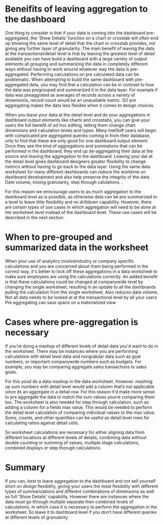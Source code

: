 # Beneifits of leaving aggregation to the dashboard

One thing to consider is that if your data is coming into the dashboard pre-aggregated, the 'Show Details' function on a chart or crosstab will often end up showing the same level of detail that the chart or crosstab provides, not giving any further layer of granularity.
The main benefit of leaving the data at the transactional/detail level is that by leaving the greatest level of detail available you can have build a dashboard with a large variety of output elements all grouping and summarizing the data in completely different ways without having to work around whatever way the data is pre-aggregated. Performing calculations on pre calculated data can be problematic. When attempting to build the same dashboard with pre-aggregated data, you may find that a calculation can be in contrast to how the data was pregrouped and summarized it in the data layer.  For example if data was preaggrated as averages of records across a variety of dimensions, record count would be an unavailable metric. SO pre aggregating makes the data less flexible when it comes to design choices.  


When you leave your data at the detail level and do your aggregations in dashboard output elements like charts and crosstabs, you can give your users the full benefit of ad hoc editing, letting them change chart dimensions and calculation levels and types.
Many InetSoft users will begin with complicated pre aggregated queries coming in from their database, only to find that these are only good for one dashboard output element. Once they see the kind of aggregations and summations that can be performed in the dashboard, they end up de-aggregating their data at the source and leaving the aggregation to the dashboard. Leaving your dat at the detail level gives dashboard designers greater flexibility to change metrics without having to go back to the data layer.  Using the same data worksheet for many different dashboards can reduce the worktime on dashboard development and also help preserve the integrity of the data.
Date volume, mixing granularity, step through calulations. .


For this reason we enncourage users to as much aggregation to the dashboard level as is possible, as otherwise data can be pre summarized to a level to leave little flexibility and no drilldown capability. However, there are certain types of use cases in which aggregation will need to be done at hte worksheet level instead of the dashboard level. These use cases will be described in the next section.

# When to pre-grouped and summarized data in the worksheet

When your use of analytics involveindustry or company specific calculations and you are concerned about them being performed in the correct way, it's better to lock off these aggregations in  a data worksheet to make sure employees are using the calculations correctly. An added benefit is that these calculations could be changed at companywide level by changing the single worksheet, resulting in an update to all the dashboards pulling the calculation from the single worksheet.
Also reduces data volume. 
Not all data needs to be looked at at the transactional level by all your users
Pre aggregating can save space on a materialized view

# Cases where pre-aggregation is necessary
If you’re doing a mashup of different levels of detail data you'd want to do in the worksheet. There may be instances where you are performing calculations with detail level data and nongralular data such as goal numbers, or important companywide numbers such as budgets.  For example, you may be comparing aggregate sales transactions to sales goals.

For this youd do a data mashup in the data worksheet. However. mashing up sum numbers with detail level  would add a column that’s not applicable since its an aggregate in a detail row. For this reason it'd make more sense to pre aggregate the data to match the sum values yourre comparing them too.
The worksheet is also needed for step through calculation, such as adding a column for a fields max value. This would be needed to perform the detail level calculation of comparing individual values to the max value. Sums, counts, and other quantities can be useful as detail level rows for calculating ratios against detail cells.

So worksheet calculations are necessary for either aligning data from different locations at different levels of details, combining data without double counting or summing of values, multiple stage calculations, combined displays or step thorugh calculations.

# Summary


If you can, best to leave aggregation to the dashboard and not sell yourself short on design flexibility,  giving your users the most flexibility with different types of summarizations and different combinations of dimensions as well as full 'Show Details' capability.  However there are instances where the data must go through multiple separate then combined levels of calculations, in which case it is necessary to perform the aggregation in the worksheet. So leave it to dashboard level if you don’t have different  queries at different levels of granularity.

